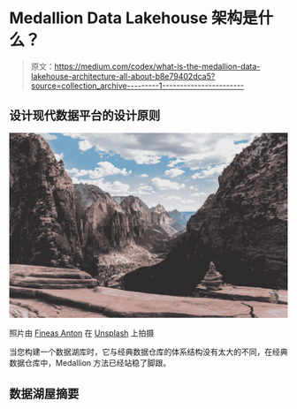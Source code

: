 # Medallion Data Lakehouse 架构是什么？

> 原文：<https://medium.com/codex/what-is-the-medallion-data-lakehouse-architecture-all-about-b8e79402dca5?source=collection_archive---------1----------------------->

## 设计现代数据平台的设计原则

![](img/acf513ed913b6817dcd2dbb28ddee972.png)

照片由 [Fineas Anton](https://unsplash.com/@fineas_anton?utm_source=unsplash&utm_medium=referral&utm_content=creditCopyText) 在 [Unsplash](https://unsplash.com/s/photos/canyon?utm_source=unsplash&utm_medium=referral&utm_content=creditCopyText) 上拍摄

当您构建一个数据湖库时，它与经典数据仓库的体系结构没有太大的不同，在经典数据仓库中，Medallion 方法已经站稳了脚跟。

## 数据湖屋摘要